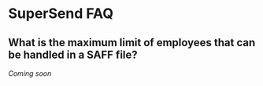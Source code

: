 # SuperSend FAQ

## What is the maximum limit of employees that can be handled in a SAFF file?

_Coming soon_
